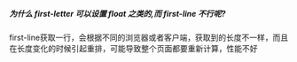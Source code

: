 ##### 为什么 first-letter 可以设置 float 之类的,而 first-line 不行呢?

first-line获取一行，会根据不同的浏览器或者客户端，获取到的长度不一样，而且在长度变化的时候引起重排，可能导致整个页面都要重新计算，性能不好